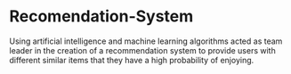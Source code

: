 # Recomendation-System
Using artificial intelligence and machine learning algorithms acted as team leader in the creation of a recommendation system to provide users with different similar items that they have a high probability of enjoying.
